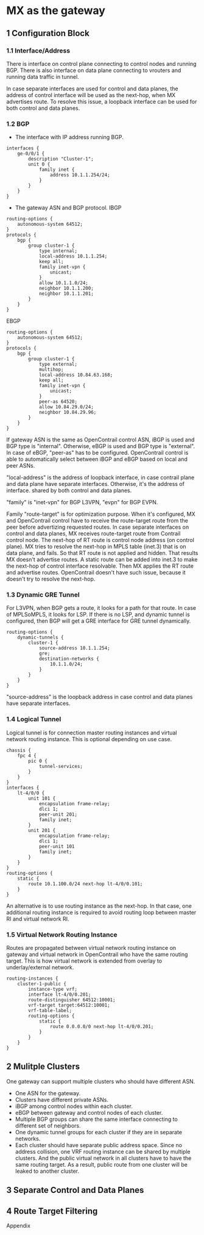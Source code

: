 # MX as the gateway

## 1 Configuration Block

### 1.1 Interface/Address
There is interface on control plane connecting to control nodes and running BGP. There is also interface on data plane connecting to vrouters and running data traffic in tunnel.

In case separate interfaces are used for control and data planes, the address of control interface will be used as the next-hop, when MX advertises route. To resolve this issue, a loopback interface can be used for both control and data planes.

### 1.2 BGP

* The interface with IP address running BGP.
```
interfaces {
    ge-0/0/1 {
        description "Cluster-1";
        unit 0 {
            family inet {
                address 10.1.1.254/24;
            }
        }
    }
}
```

* The gateway ASN and BGP protocol.
IBGP
```
routing-options {
    autonomous-system 64512;
}
protocols {
    bgp {
        group cluster-1 {
            type internal;
            local-address 10.1.1.254;
            keep all;
            family inet-vpn {
                unicast;
            }
            allow 10.1.1.0/24;
            neighbor 10.1.1.200;
            neighbor 10.1.1.201;
        }
    }
}
```

EBGP
```
routing-options {
    autonomous-system 64512;
}
protocols {
    bgp {
        group cluster-1 {
            type external;
            multihop;
            local-address 10.84.63.168;
            keep all;
            family inet-vpn {
                unicast;
            }
            peer-as 64520;
            allow 10.84.29.0/24;
            neighbor 10.84.29.96;
        }
    }
}
```
If gateway ASN is the same as OpenContrail control ASN, iBGP is used and BGP type is "internal". Otherwise, eBGP is used and BGP type is "external". In case of eBGP, "peer-as" has to be configured. OpenContrail control is able to automatically select between iBGP and eBGP based on local and peer ASNs.

"local-address" is the address of loopback interface, in case contrail plane and data plane have separate interfaces. Otherwise, it's the address of interface. shared by both control and data planes.

"family" is "inet-vpn" for BGP L3VPN, "evpn" for BGP EVPN.

Family "route-target" is for optimization purpose. When it's configured, MX and OpenContrail control have to receive the route-target route from the peer before advertizing requested routes. In case separate interfaces on control and data planes, MX receives route-target route from Contrail control node. The next-hop of RT route is control node address (on control plane). MX tries to resolve the next-hop in MPLS table (inet.3) that is on data plane, and fails. So that RT route is not applied and hidden. That results MX doesn't advertise routes. A static route can be added into inet.3 to make the next-hop of control interface resolvable. Then MX applies the RT route and advertise routes. OpenContrail doesn't have such issue, because it doesn't try to resolve the next-hop.


### 1.3 Dynamic GRE Tunnel
For L3VPN, when BGP gets a route, it looks for a path for that route. In case of MPLSoMPLS, it looks for LSP. If there is no LSP, and dynamic tunnel is configured, then BGP will get a GRE interface for GRE tunnel dynamically.
```
routing-options {
    dynamic-tunnels {
        cluster-1 {
            source-address 10.1.1.254;
            gre;
            destination-networks {
                10.1.1.0/24;
            }
        }
    }
}
```
"source-address" is the loopback address in case control and data planes have separate interfaces.


### 1.4 Logical Tunnel
Logical tunnel is for connection master routing instances and virtual network routing instance. This is optional depending on use case.
```
chassis {
    fpc 4 {
        pic 0 {
            tunnel-services;
        }
    }
}
interfaces {
    lt-4/0/0 {
        unit 101 {
            encapsulation frame-relay;
            dlci 1;
            peer-unit 201;
            family inet;
        }
        unit 201 {
            encapsulation frame-relay;
            dlci 1;
            peer-unit 101
            family inet;
        }
    }
}
routing-options {
    static {                            
        route 10.1.100.0/24 next-hop lt-4/0/0.101;
    }
}
```
An alternative is to use routing instance as the next-hop. In that case, one additional routing instance is required to avoid routing loop between master RI and virtual network RI.


### 1.5 Virtual Network Routing Instance
Routes are propagated between virtual network routing instance on gateway and virtual network in OpenContrail who have the same routing target. This is how virtual network is extended from overlay to underlay/external network.
```
routing-instances {
    cluster-1-public {
        instance-type vrf;
        interface lt-4/0/0.201;
        route-distinguisher 64512:10001;
        vrf-target target:64512:10001;
        vrf-table-label;
        routing-options {
            static {
                route 0.0.0.0/0 next-hop lt-4/0/0.201;
            }
        }
    }
}
```


## 2 Mulitple Clusters
One gateway can support multiple clusters who should have different ASN.

* One ASN for the gateway.
* Clusters have different private ASNs.
* iBGP among control nodes within each cluster.
* eBGP between gateway and control nodes of each cluster.
* Multiple BGP groups can share the same interface connecting to different set of neighbors.
* One dynamic tunnel groups for each cluster if they are in separate networks.
* Each cluster should have separate public address space. Since no address collision, one VRF routing instance can be shared by multiple clusters. And the public virtual network in all clusters have to have the same routing target. As a result, public route from one cluster will be leaked to another cluster.
 

## 3 Separate Control and Data Planes


## 4 Route Target Filtering


Appendix

